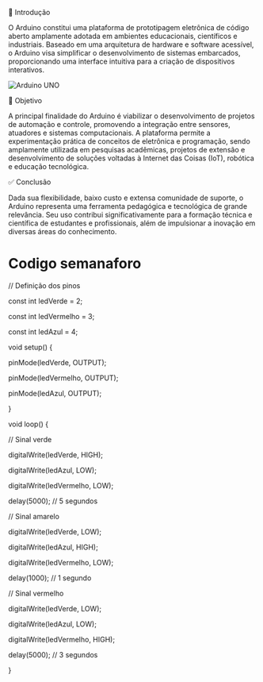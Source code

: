 📘 Introdução

O Arduino constitui uma plataforma de prototipagem eletrônica de código aberto amplamente adotada em ambientes educacionais, científicos e industriais. Baseado em uma arquitetura de hardware e software acessível, o Arduino visa simplificar o desenvolvimento de sistemas embarcados, proporcionando uma interface intuitiva para a criação de dispositivos interativos.

![Arduino UNO]([https://giphy.com/gifs/arduinocc-arduino-petscii-ailadi-mFDWuDppjQJjite6FS](https://media0.giphy.com/media/mFDWuDppjQJjite6FS/200w.gif?cid=6c09b952socu1pmge44xwmw1v52ztl0y8rgf8ihqxl8k9lyf&ep=v1_gifs_search&rid=200w.gif&ct=g))

🎯 Objetivo

A principal finalidade do Arduino é viabilizar o desenvolvimento de projetos de automação e controle, promovendo a integração entre sensores, atuadores e sistemas computacionais. A plataforma permite a experimentação prática de conceitos de eletrônica e programação, sendo amplamente utilizada em pesquisas acadêmicas, projetos de extensão e desenvolvimento de soluções voltadas à Internet das Coisas (IoT), robótica e educação tecnológica.

✅ Conclusão

Dada sua flexibilidade, baixo custo e extensa comunidade de suporte, o Arduino representa uma ferramenta pedagógica e tecnológica de grande relevância. Seu uso contribui significativamente para a formação técnica e científica de estudantes e profissionais, além de impulsionar a inovação em diversas áreas do conhecimento.

# Codigo semanaforo

// Definição dos pinos

const int ledVerde = 2;

const int ledVermelho = 3;

const int ledAzul = 4;

void setup() {

  pinMode(ledVerde, OUTPUT);
  
  pinMode(ledVermelho, OUTPUT);
  
  pinMode(ledAzul, OUTPUT);
  
}

void loop() {

  // Sinal verde 
  
  digitalWrite(ledVerde, HIGH);
  
  digitalWrite(ledAzul, LOW);
  
  digitalWrite(ledVermelho, LOW);
  
  delay(5000); // 5 segundos

  // Sinal amarelo 
  
  digitalWrite(ledVerde, LOW);
  
  digitalWrite(ledAzul, HIGH);
  
  digitalWrite(ledVermelho, LOW);
  
  delay(1000); // 1 segundo

  // Sinal vermelho
  
  digitalWrite(ledVerde, LOW);
  
  digitalWrite(ledAzul, LOW);
  
  digitalWrite(ledVermelho, HIGH);
  
  delay(5000); // 3 segundos
  
}
